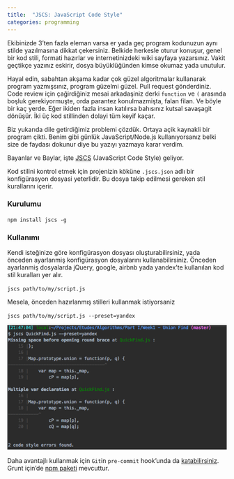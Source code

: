 ```yaml
---
title:  "JSCS: JavaScript Code Style"
categories: programming
---
```


Ekibinizde 3’ten fazla eleman varsa er yada geç program kodunuzun aynı stilde yazılmasına dikkat çekersiniz. Belkide herkesle oturur konuşur, genel bir kod stili,
formati hazırlar ve internetinizdeki wiki sayfaya yazarsınız. Vakit geçtikçe yazınız eskirir, dosya büyüklüğünden kimse okumaz yada unutulur.

Hayal edin, sabahtan akşama kadar çok güzel algoritmalar kullanarak program yazmışsınız, program güzelmi güzel. Pull request gönderdiniz.
Code review için çağirdiğiniz mesai arkadaşiniz derki `function` ve `(` arasında boşluk gerekiyormuşte, orda parantez konulmazmişta, falan filan.
Ve böyle bir kaç yerde. Eğer ikiden fazla insan katılırsa bahısınız kutsal savaşagit dönüşür. İki üç kod stillinden dolayi tüm keyif kaçar.

Biz yukarıda dile getirdiğimiz problemi çözdük. Ortaya açik kaynakli bir program çikti.
Benim gibi günlük JavaScript/Node.js kullanıyorsanız belki size de faydası dokunur diye bu yazıyı yazmaya karar verdim.

Bayanlar ve Baylar, işte [JSCS][jscs] (JavaScript Code Style) geliyor.

Kod stilini kontrol etmek için projenizin köküne `.jscs.json` adlı bir konfigürasyon dosyasi yeterlidir. Bu dosya takip edilmesi gereken stil kurallarını içerir.

### Kurulumu

`npm install jscs -g`

### Kullanımı

Kendi isteğinize göre konfigürasyon dosyası oluşturabilirsiniz, yada önceden ayarlanmiş konfigürasyon dosyalarını kullanabilirsiniz.
Önceden ayarlanmiş dosyalarda jQuery, google, airbnb yada yandex’te kullanılan kod stil kuralları yer alır.

`jscs path/to/my/script.js`

Mesela, önceden hazırlanmış stilleri kullanmak istiyorsaniz

`jscs path/to/my/script.js --preset=yandex`

![image](/assets/jscs.png)


Daha avantajlı kullanmak için `Git`in `pre-commit` hook’unda da [katabilirsiniz][jscs-pre-commit].
Grunt için’de [npm paketi][grunt-jscs] mevcuttur.


[jscs]: http://jscs.info/
[grunt-jscs]: https://www.npmjs.com/package/grunt-jscs
[jscs-pre-commit]: https://github.com/flightjs/flight/blob/master/jscs-pre-commit
